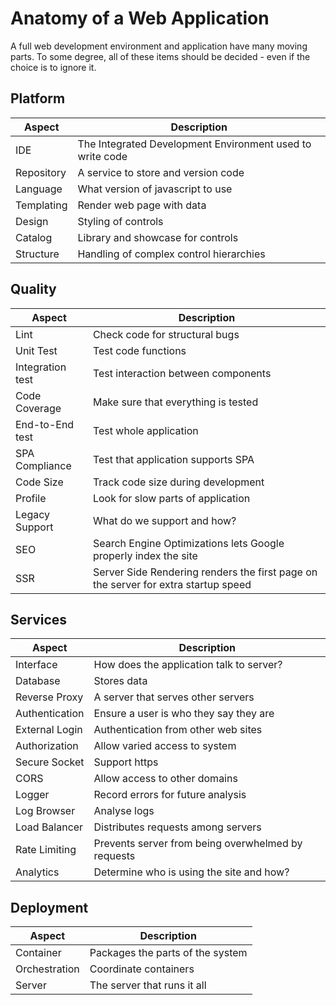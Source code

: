 # Anatomy of a Web Application
A full web development environment and application have many moving parts. To some degree, all of these items should be decided - even if the choice is to ignore it.

## Platform

| Aspect | Description |
| ------ | ----------- |
| IDE | The Integrated Development Environment used to write code  |
| Repository | A service to store and version code |
| Language | What version of javascript to use |
| Templating | Render web page with data |
| Design | Styling of controls |
| Catalog | Library and showcase for controls |
| Structure | Handling of complex control hierarchies |

## Quality

| Aspect | Description |
| ------ | ----------- |
| Lint | Check code for structural bugs |
| Unit Test | Test code functions |
| Integration test | Test interaction between components |
| Code Coverage | Make sure that everything is tested |
| End-to-End test | Test whole application |
| SPA Compliance | Test that application supports SPA |
| Code Size | Track code size during development |
| Profile | Look for slow parts of application |
| Legacy Support | What do we support and how? |
| SEO | Search Engine Optimizations lets Google properly index the site |
| SSR | Server Side Rendering renders the first page on the server for extra startup speed |

## Services

| Aspect | Description |
| ------ | ----------- |
| Interface | How does the application talk to server? |
| Database | Stores data |
| Reverse Proxy | A server that serves other servers |
| Authentication | Ensure a user is who they say they are |
| External Login | Authentication from other web sites |
| Authorization | Allow varied access to system |
| Secure Socket | Support https |
| CORS | Allow access to other domains |
| Logger | Record errors for future analysis |
| Log Browser | Analyse logs |
| Load Balancer | Distributes requests among servers |
| Rate Limiting | Prevents server from being overwhelmed by requests |
| Analytics | Determine who is using the site and how? |

## Deployment

| Aspect | Description |
| ------ | ----------- |
| Container | Packages the parts of the system |
| Orchestration | Coordinate containers |
| Server | The server that runs it all |

